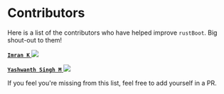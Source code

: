 
# Contributors

Here is a list of the contributors who have helped improve `rustBoot`. Big shout-out to them!

[**`Imran K`** <img src="https://img.icons8.com/ios-glyphs/20/11/github.png"/>](https://github.com/imrank03 "@imrank03")

[**`Yashwanth Singh M`** <img src="https://img.icons8.com/ios-glyphs/20/11/github.png"/>](https://github.com/yashwanthsinghm "yashwanthsinghm")

If you feel you're missing from this list, feel free to add yourself in a PR.
